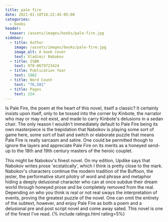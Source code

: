```yaml
---
title: pale fire
date: 2021-01-10T18:22:45-05:00
categories:
  - books
header:
  teaser: /assets/images/books/pale-fire.jpg
sidebar:
  - title: Author
    image: /assets/images/books/pale-fire.jpg
    image_alt: A book cover
    text: Vladimir Nabakov
  - title: ISBN
    text: 978-0679723424
  - title: Publication Year
    text: 1962
  - title: Word Count
    text: "76,581"
  - title: Pages
    text: 224
---
```

Is Pale Fire, the poem at the heart of this novel, itself a classic? It certainly insists upon itself, only to be tossed into the corner by Kinbote, the narrator who may or may not exist, and made to carry Kinbote's delusions in a sedan chair. The only reason I wouldn't immediately default to Pale Fire being its own masterpiece is the trepidation that Nabokov is playing some sort of game here, some sort of bait and switch or elaborate puzzle that means Pale Fire is really sarcasm and satire. One could be permitted though to ignore the layers and appreciate Pale Fire on its merits as a honeyed send-up to the 18th and 19th century masters of the heroic couplet.

This might be Nabokov's finest novel. On my edition, Updike says that Nabokov writes prose 'ecstatically', which I think is pretty close to the mark. Nabokov's characters continue the modern tradition of the Buffoon, the jester, the performative stunt pilotry of word and phrase and metaphor hiding a deeply delusional character who can at once subdue their dream world through honeyed prose and be completely removed from the real. Depending on who you think is real or not real sways the interpretation of events, proving the greatest puzzle of the novel. One can omit the entirety of the subtext, however, and enjoy Pale Fire as both a poem and a delusional pre and post script novel and come away sated. This novel is one of the finest I've read.
{% include ratings.html rating=5%}